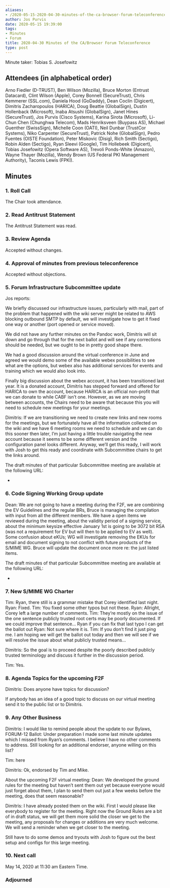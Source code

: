 ```yaml
---
aliases:
- /2020-05-15-2020-04-30-minutes-of-the-ca-browser-forum-teleconference/
author: Jos Purvis
date: 2020-05-15 19:39:00
tags:
- Minutes
- Forum
title: 2020-04-30 Minutes of the CA/Browser Forum Teleconference
type: post
---
```


Minute taker: Tobias S. Josefowitz

## Attendees (in alphabetical order) 

Arno Fiedler (D-TRUST), Ben Wilson (Mozilla), Bruce Morton (Entrust Datacard), Clint Wilson (Apple), Corey Bonnell (SecureTrust), Chris Kemmerer (SSL.com), Daniela Hood (GoDaddy), Dean Coclin (Digicert), Dimitris Zacharopoulos (HARICA), Doug Beattie (GlobalSign), Dustin Hollenback (Microsoft), Inaba Atsushi (GlobalSign), Janet Hines (SecureTrust), Jos Purvis (Cisco Systems), Karina Sirota (Microsoft), Li-Chun Chen (Chunghwa Telecom), Mads Henriksveen (Buypass AS), Michael Guenther (SwissSign), Michelle Coon (OATI), Neil Dunbar (TrustCor Systems), Niko Carpenter (SecureTrust), Patrick Nohe (GlobalSign), Pedro Fuentes (OISTE Foundation), Peter Miskovic (Disig), Rich Smith (Sectigo), Robin Alden (Sectigo), Ryan Sleevi (Google), Tim Hollebeek (Digicert), Tobias Josefowitz (Opera Software AS), Trevoli Ponds-White (Amazon), Wayne Thayer (Mozilla), Wendy Brown (US Federal PKI Management Authority), Taconis Lewis (FPKI).

## Minutes 

### 1. Roll Call 

The Chair took attendance.

### 2. Read Antitrust Statement 

The Antitrust Statement was read.

### 3. Review Agenda 

Accepted without changes.

### 4. Approval of minutes from previous teleconference 

Accepted without objections.

### 5. Forum Infrastructure Subcommittee update 

Jos reports:

We briefly discussed our infrastructure issues, particularly with mail, part of the problem that happened with the wiki server might be related to AWS blocking outbound SMTP by default, we will investigate how to get it fixed one way or another (port opened or service moved).

We did not have any further minutes on the Pandoc work, Dimitris will sit down and go through that for the next ballot and will see if any corrections should be needed, but we ought to be in pretty good shape there.

We had a good discussion around the virtual conference in June and agreed we would demo some of the available webex possibilities to see what are the options, but webex also has additional services for events and training which we would also look into.

Finally big discussion about the webex account, it has been transitioned last year. It is a donated account, Dimitris has stepped forward and offered for HARICA to own the account, because HARICA is an official non-profit that we can donate to while CABF isn’t one. However, as we are moving between accounts, the Chairs need to be aware that because this you will need to schedule new meetings for your meetings.

Dimitris: If we are transitioning we need to create new links and new rooms for the meetings, but we fortunately have all the information collected on the wiki and we have 6 meeting rooms we need to schedule and we can do this sooner then later, I’m just having a little trouble navigating the new account because it seems to be some different version and the configuration panel looks different. Anyway, we’ll get this ready, I will work with Josh to get this ready and coordinate with Subcommittee chairs to get the links around.

The draft minutes of that particular Subcommittee meeting are available at the following URL:

-

### 6. Code Signing Working Group update 

Dean: We are not going to have a meeting during the F2F, we are combining the EV Guidelines and the regular BRs, Bruce is managing the compilation with input from all the different members. We have a open items we reviewed during the meeting, about the validity period of a signing service, about the minimum keysize effective January 1st is going to be 3072 bit RSA (was not a requirement for EV but will then to be applied to EV as well). Some confusion about eKUs; WG will investigate removing the EKUs for email and document signing to not conflict with future products of the S/MIME WG. Bruce will update the document once more re: the just listed items.

The draft minutes of that particular Subcommittee meeting are available at the following URL:

-

### 7. New S/MIME WG Charter 

Tim: Ryan, there still is a grammar mistake that Corey identified last night.
Ryan: Fixed.
Tim: You fixed some other typos but not these.
Ryan: Allright, Corey left a large number of comments.
Tim: They’re mostly on the issue of the one sentence publicly trusted root certs may be poorly documented. If we could improve that sentence… Ryan if you can fix that last typo I can get the ballot out
Ryan: Not sure where it is.
Tim: If you don’t find it just ping me. I am hoping we will get the ballot out today and then we will see if we will resolve the issue about what publicly trusted means…

Dimitris: So the goal is to proceed despite the poorly described publicly trusted terminology and discuss it further in the discussion period.

Tim: Yes.

### 8. Agenda Topics for the upcoming F2F 

Dimitris: Does anyone have topics for discussion?

If anybody has an idea of a good topic to discuss on our virtual meeting send it to the public list or to Dimitris.

### 9. Any Other Business 

Dimitris: I would like to remind people about the update to our Bylaws, FORUM-12 Ballot: Under preparation I made some last minute updates which I missed from Ryan’s comments. I believe I have no other comments to address. Still looking for an additional endorser, anyone willing on this list?

Tim: here

Dimitris: Ok, endorsed by Tim and Mike.

About the upcoming F2F virtual meeting:
Dean: We developed the ground rules for the meeting but haven’t sent them out yet because everyone would just forget about them, I plan to send them out just a few weeks before the meeting, does that seem reasonable?

Dimitris: I have already posted them on the wiki. First I would please like everybody to register for the meeting. Right now the Ground Rules are a bit of in draft status, we will get them more solid the closer we get to the meeting, any proposals for changes or additions are very much welcome. We will send a reminder when we get closer to the meeting.

Still have to do some demos and tryouts with Josh to figure out the best setup and configs for this large meeting.

### 10. Next call 

May 14, 2020 at 11:30 am Eastern Time.

### Adjourned